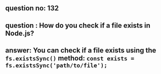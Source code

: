 
      
## question no: 132

## question : How do you check if a file exists in Node.js?

## answer: You can check if a file exists using the `fs.existsSync()` method: `const exists = fs.existsSync('path/to/file');`
      